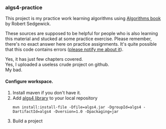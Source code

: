 
### algs4-practice

This project is my practice work learning algorithms using [Algorithms book](http://www.informit.com/store/algorithms-9780321573513) by Robert Sedgewick.

These sources are supposed to be helpful for people who is also learning this material and stucked at some practice exercise. Please remember, there's no exact answer here on practice assignments. It's quite possible that this code contains errors ([please notify me about it](mailto:vaysman@protonmail.com)).

Yes, it has just few chapters covered.  
Yes, I uploaded a useless crude project on github.  
My bad.


#### Configure workspace.

1. Install maven if you don't have it.
2. Add [algs4 library](http://algs4.cs.princeton.edu/code/algs4.jar) to your local repository
	```
	mvn install:install-file -Dfile=algs4.jar -DgroupId=algs4 -DartifactId=algs4 -Dversion=1.0 -Dpackaging=jar
	```
3. Build a project

